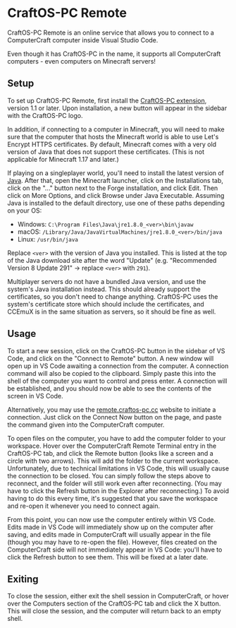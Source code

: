 # CraftOS-PC Remote
CraftOS-PC Remote is an online service that allows you to connect to a ComputerCraft computer inside Visual Studio Code.

Even though it has CraftOS-PC in the name, it supports all ComputerCraft computers - even computers on Minecraft servers!

## Setup
To set up CraftOS-PC Remote, first install the [CraftOS-PC extension](extension), version 1.1 or later. Upon installation, a new button will appear in the sidebar with the CraftOS-PC logo.

In addition, if connecting to a computer in Minecraft, you will need to make sure that the computer that hosts the Minecraft world is able to use Let's Encrypt HTTPS certificates. By default, Minecraft comes with a very old version of Java that does not support these certificates. (This is not applicable for Minecraft 1.17 and later.)

If playing on a singleplayer world, you'll need to install the latest version of [Java](https://java.com). After that, open the Minecraft launcher, click on the Installations tab, click on the "..." button next to the Forge installation, and click Edit. Then click on More Options, and click Browse under Java Executable. Assuming Java is installed to the default directory, use one of these paths depending on your OS:

* Windows: `C:\Program Files\Java\jre1.8.0_<ver>\bin\javaw`
* macOS: `/Library/Java/JavaVirtualMachines/jre1.8.0_<ver>/bin/java`
* Linux: `/usr/bin/java`

Replace `<ver>` with the version of Java you installed. This is listed at the top of the Java download site after the word "Update" (e.g. "Recommended Version 8 Update 291" -> replace `<ver>` with `291`).

Multiplayer servers do not have a bundled Java version, and use the system's Java installation instead. This should already support the certificates, so you don't need to change anything. CraftOS-PC uses the system's certificate store which should include the certificates, and CCEmuX is in the same situation as servers, so it should be fine as well.

## Usage
To start a new session, click on the CraftOS-PC button in the sidebar of VS Code, and click on the "Connect to Remote" button. A new window will open up in VS Code awaiting a connection from the computer. A connection command will also be copied to the clipboard. Simply paste this into the shell of the computer you want to control and press enter. A connection will be established, and you should now be able to see the contents of the screen in VS Code.

Alternatively, you may use the [remote.craftos-pc.cc](https://remote.craftos-pc.cc) website to initiate a connection. Just click on the Connect Now button on the page, and paste the command given into the ComputerCraft computer.

To open files on the computer, you have to add the computer folder to your workspace. Hover over the ComputerCraft Remote Terminal entry in the CraftOS-PC tab, and click the Remote button (looks like a screen and a circle with two arrows). This will add the folder to the current workspace. Unfortunately, due to technical limitations in VS Code, this will usually cause the connection to be closed. You can simply follow the steps above to reconnect, and the folder will still work even after reconnecting. (You may have to click the Refresh button in the Explorer after reconnecting.) To avoid having to do this every time, it's suggested that you save the workspace and re-open it whenever you need to connect again.

From this point, you can now use the computer entirely within VS Code. Edits made in VS Code will immediately show up on the computer after saving, and edits made in ComputerCraft will usually appear in the file (though you may have to re-open the file). However, files created on the ComputerCraft side will not immediately appear in VS Code: you'll have to click the Refresh button to see them. This will be fixed at a later date.

## Exiting
To close the session, either exit the shell session in ComputerCraft, or hover over the Computers section of the CraftOS-PC tab and click the X button. This will close the session, and the computer will return back to an empty shell.
